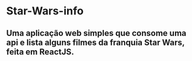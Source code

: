 # Star-Wars-info
## Uma aplicação web simples que consome uma api e lista alguns filmes da franquia Star Wars, feita em ReactJS.
